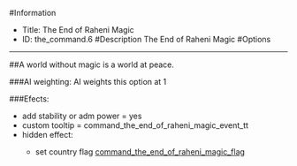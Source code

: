 #Information
 - Title: The End of Raheni Magic
 - ID: the_command.6
#Description
The End of Raheni Magic
#Options

___
##A world without magic is a world at peace.

###AI weighting:
AI weights this option at 1


###Efects:<ul><li>add stability or adm power = yes</li><li>custom tooltip = command_the_end_of_raheni_magic_event_tt</li><li>hidden effect:</li><ul><li>set country flag [command_the_end_of_raheni_magic_flag](../flags/command_the_end_of_raheni_magic_flag.md)</li></ul></ul>
